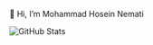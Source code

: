  👋 Hi, I’m Mohammad Hosein Nemati 

![GitHub Stats](https://github-readme-stats.vercel.app/api?username=ckoliber&show_icons=true&theme=radical)

